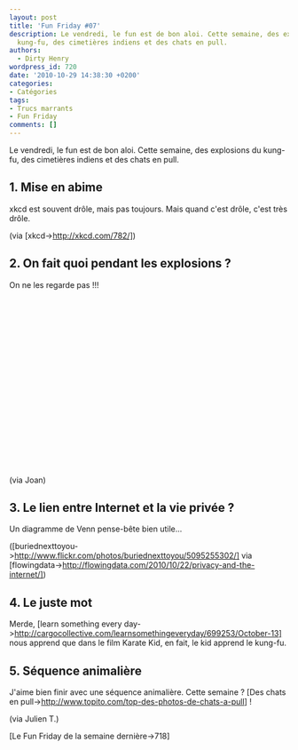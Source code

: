 ```yaml
---
layout: post
title: 'Fun Friday #07'
description: Le vendredi, le fun est de bon aloi. Cette semaine, des explosions du
  kung-fu, des cimetières indiens et des chats en pull.
authors:
  - Dirty Henry
wordpress_id: 720
date: '2010-10-29 14:38:30 +0200'
categories:
- Catégories
tags:
- Trucs marrants
- Fun Friday
comments: []
---
```

Le vendredi, le fun est de bon aloi. Cette semaine, des explosions du kung-fu, des cimetières indiens et des chats en pull.

<h2>1. Mise en abime</h2>

xkcd est souvent drôle, mais pas toujours. Mais quand c'est drôle, c'est très drôle.

<img445>

(via [xkcd->http://xkcd.com/782/])

<h2>2. On fait quoi pendant les explosions ?</h2>

On ne les regarde pas !!!

<object width="500" height="306"><param name="movie" value="http://www.youtube.com/v/Sqz5dbs5zmo?fs=1&hl=fr_FR"></param><param name="allowFullScreen" value="true"></param><param name="allowscriptaccess" value="always"></param><embed src="http://www.youtube.com/v/Sqz5dbs5zmo?fs=1&hl=fr_FR" type="application/x-shockwave-flash" allowscriptaccess="always" allowfullscreen="true" width="500" height="306"></embed></object>

(via Joan)

<h2>3. Le lien entre Internet et la vie privée ?</h2>

Un diagramme de Venn pense-bête bien utile...

<img446>

([buriednexttoyou->http://www.flickr.com/photos/buriednexttoyou/5095255302/] via [flowingdata->http://flowingdata.com/2010/10/22/privacy-and-the-internet/])

<h2>4. Le juste mot</h4>

Merde, [learn something every day->http://cargocollective.com/learnsomethingeveryday/699253/October-13] nous apprend que dans le film Karate Kid, en fait, le kid apprend le kung-fu.

<h2>5. Séquence animalière</h2>

J'aime bien finir avec une séquence animalière. Cette semaine ? [Des chats en pull->http://www.topito.com/top-des-photos-de-chats-a-pull] !

(via Julien T.)

[Le Fun Friday de la semaine dernière->718]
